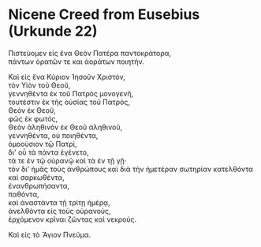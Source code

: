 # Nicene Creed from Eusebius (Urkunde 22)

Πιστεύομεν εἰς ἕνα Θεὸν Πατέρα παντοκράτορα,  
πάντων ὁρατῶν τε και ἀοράτων ποιητήν.

Καὶ εἰς ἕνα Κύριον Ἰησοῦν Χριστόν,  
τὸν Υἱὸν τοῦ Θεοῦ,  
γεννηθέντα ἐκ τοῦ Πατρὸς μονογενῆ,  
τουτέστιν ἐκ τῆς οὐσίας τοῦ Πατρός,  
Θεὸν ἐκ Θεοῦ,  
φῶς ἐκ φωτός,  
Θεὸν ἀληθινὸν ἐκ Θεοῦ ἀληθινοῦ,  
γεννηθέντα, οὐ ποιηθέντα,  
ὁμοούσιον τῷ Πατρί,  
δι' οὗ τὰ πάντα ἐγένετο,  
τὰ τε ἐν τῷ οὐρανῷ καὶ τὰ ἐν τῇ γῇ·  
τὸν δι' ἡμᾶς τοὺς ἀνθρώπους καὶ διὰ τὴν ἡμετέραν σωτηρίαν κατελθόντα καὶ σαρκωθέντα,  
ἐνανθρωπήσαντα,  
παθόντα,  
καὶ ἀναστάντα τῇ τρίτῃ ἡμέρᾳ,  
ἀνελθόντα εἰς τοὺς οὐρανούς,  
ἐρχόμενον κρῖναι ζῶντας καὶ νεκρούς.  

Καὶ εἰς τὸ Ἅγιον Πνεῦμα.
